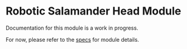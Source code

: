 # Robotic Salamander Head Module
Documentation for this module is a work in progress.

For now, please refer to the [specs](specs.yaml) for module details.
